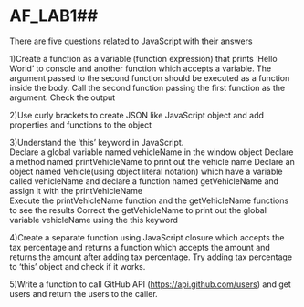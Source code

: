 ﻿# AF_LAB1##
There are five questions related to JavaScript with their answers

1)Create a function as a variable (function expression) that prints ‘Hello World’ to console and another function which accepts a variable. The argument passed to the second function should be executed as a function inside the body. Call the second function passing the first function as the argument. Check the output

2)Use curly brackets to create JSON like JavaScript object and add properties and functions to the object

3)Understand the ‘this’ keyword in JavaScript.  
Declare a global variable named vehicleName in the window object 
Declare a method named printVehicleName to print out the vehicle name 
Declare an object named Vehicle(using object literal notation) which have a variable called vehicleName and declare a function named getVehicleName and assign it with the printVehicleName  
Execute the printVehicleName function and the getVehicleName functions to see the results 
Correct the getVehicleName to print out the global variable vehicleName using the this keyword

4)Create a separate function using JavaScript closure which accepts the tax percentage and returns a function which accepts the amount and returns the amount after adding tax percentage. Try adding tax percentage to ‘this’ object and check if it works.

5)Write a function to call GitHub API (https://api.github.com/users) and get users and return the users to the caller.
 
